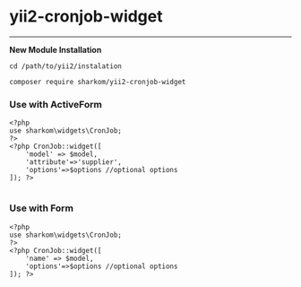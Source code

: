 # yii2-cronjob-widget
------


**New Module Installation**

```
cd /path/to/yii2/instalation

composer require sharkom/yii2-cronjob-widget

```

### Use with ActiveForm

```
<?php
use sharkom\widgets\CronJob;
?>
<?php CronJob::widget([
    'model' => $model, 
    'attribute'=>'supplier',
    'options'=>$options //optional options
]); ?>
    
```

### Use with Form
```
<?php
use sharkom\widgets\CronJob;
?>
<?php CronJob::widget([
    'name' => $model, 
    'options'=>$options //optional options
]); ?>
    
```






